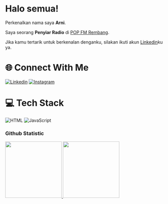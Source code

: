 # Halo semua! 

Perkenalkan nama saya **Arni**.<br>

Saya seorang **Penyiar Radio** di [POP FM Rembang](https://www.linkedin.com/in/suparni-arni/).<br>

Jika kamu tertarik untuk berkenalan denganku, silakan ikuti akun [Linkedin](https://www.linkedin.com/in/suparni-arni/)ku ya.

# 🌐 Connect With Me
[![Linkedin](https://img.shields.io/badge/LinkedIn-0077B5?style=for-the-badge&logo=linkedin&logoColor=white)](https://www.linkedin.com/in/suparni-arni/)
[![Instagram](https://img.shields.io/badge/Instagram-E4405F?style=for-the-badge&logo=instagram&logoColor=white)](https://instagram.com/_arnii.ae_)

# 💻 Tech Stack
![HTML](https://img.shields.io/badge/HTML5-E34F26?style=for-the-badge&logo=html5&logoColor=white)
![JavaScript](https://img.shields.io/badge/javascript-%23323330.svg?style=for-the-badge&logo=javascript&logoColor=%23F7DF1E)

### Github Statistic
<p align="left">
<a href="https://github.com/Arni-ar">
  <img height="180em" src="https://github-readme-stats-eight-theta.vercel.app/api?username=penuliscode&show_icons=true&theme=algolia&include_all_commits=true&count_private=true"/>
  <img height="180em" src="https://github-readme-stats-eight-theta.vercel.app/api/top-langs/?username=penuliscode&layout=compact&theme=algolia"/>
</a>
</p>
